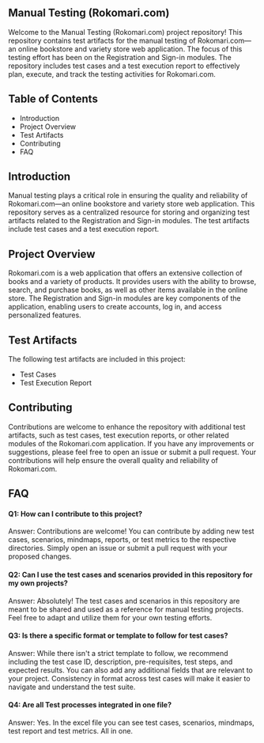 
## Manual Testing (Rokomari.com)

Welcome to the Manual Testing (Rokomari.com) project repository! This repository contains test artifacts for the manual testing of Rokomari.com—an online bookstore and variety store web application. The focus of this testing effort has been on the Registration and Sign-in modules. The repository includes test cases and a test execution report to effectively plan, execute, and track the testing activities for Rokomari.com.


## Table of Contents

- Introduction
- Project Overview
- Test Artifacts
- Contributing
- FAQ
## Introduction
Manual testing plays a critical role in ensuring the quality and reliability of Rokomari.com—an online bookstore and variety store web application. This repository serves as a centralized resource for storing and organizing test artifacts related to the Registration and Sign-in modules. The test artifacts include test cases and a test execution report.
## Project Overview
Rokomari.com is a web application that offers an extensive collection of books and a variety of products. It provides users with the ability to browse, search, and purchase books, as well as other items available in the online store. The Registration and Sign-in modules are key components of the application, enabling users to create accounts, log in, and access personalized features.
## Test Artifacts
The following test artifacts are included in this project:
- Test Cases
- Test Execution Report
## Contributing
Contributions are welcome to enhance the repository with additional test artifacts, such as test cases, test execution reports, or other related modules of the Rokomari.com application. If you have any improvements or suggestions, please feel free to open an issue or submit a pull request. Your contributions will help ensure the overall quality and reliability of Rokomari.com.
## FAQ

#### Q1: How can I contribute to this project?

Answer: Contributions are welcome! You can contribute by adding new test cases, scenarios, mindmaps, reports, or test metrics to the respective directories. Simply open an issue or submit a pull request with your proposed changes.

#### Q2:  Can I use the test cases and scenarios provided in this repository for my own projects?

Answer: Absolutely! The test cases and scenarios in this repository are meant to be shared and used as a reference for manual testing projects. Feel free to adapt and utilize them for your own testing efforts.

#### Q3: Is there a specific format or template to follow for test cases?

Answer: While there isn't a strict template to follow, we recommend including the test case ID, description, pre-requisites, test steps, and expected results. You can also add any additional fields that are relevant to your project. Consistency in format across test cases will make it easier to navigate and understand the test suite.

#### Q4: Are all Test processes integrated in one file?

Answer: Yes. In the excel file you can see test cases, scenarios, mindmaps, test report and test metrics. All in one.

